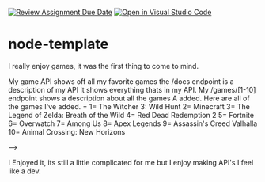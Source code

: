 [![Review Assignment Due Date](https://classroom.github.com/assets/deadline-readme-button-22041afd0340ce965d47ae6ef1cefeee28c7c493a6346c4f15d667ab976d596c.svg)](https://classroom.github.com/a/UTDHf9Ow)
[![Open in Visual Studio Code](https://classroom.github.com/assets/open-in-vscode-2e0aaae1b6195c2367325f4f02e2d04e9abb55f0b24a779b69b11b9e10269abc.svg)](https://classroom.github.com/online_ide?assignment_repo_id=17636369&assignment_repo_type=AssignmentRepo)
# node-template

<!-- Why did you pick this API topic? -->

I really enjoy games, it was the first thing to come to mind.

<!-- Describe your API and the available data endpoints -->

My game API shows off all my favorite games
the /docs endpoint is a description of my API it shows everything thats in my API.
My  /games/[1-10]  endpoint shows a description about all the games A added. Here are all of the games I've added. = 
1= The Witcher 3: Wild Hunt
2= Minecraft
3= The Legend of Zelda: Breath of the Wild
4= Red Dead Redemption 2
5= Fortnite
6= Overwatch
7= Among Us
8= Apex Legends
9= Assassin's Creed Valhalla
10= Animal Crossing: New Horizons

<!-- How was your experience building your own API server after using other APIs as a client in Unit 2? --> -->

I Enjoyed it, its still a little complicated for me but I enjoy making API's I feel like a dev.

